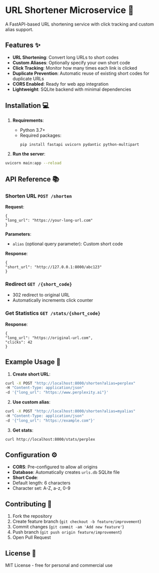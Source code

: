 # URL Shortener Microservice 🔗

A FastAPI-based URL shortening service with click tracking and custom alias support.

## Features ✨
- **URL Shortening**: Convert long URLs to short codes
- **Custom Aliases**: Optionally specify your own short code
- **Click Tracking**: Monitor how many times each link is clicked
- **Duplicate Prevention**: Automatic reuse of existing short codes for duplicate URLs
- **CORS Enabled**: Ready for web app integration
- **Lightweight**: SQLite backend with minimal dependencies

## Installation 💻

1. **Requirements**:
   - Python 3.7+
   - Required packages:
     ```
     pip install fastapi uvicorn pydantic python-multipart
     ```

2. **Run the server**:
```bash
uvicorn main:app --reload
```


## API Reference 📚

### Shorten URL `POST /shorten`
**Request**:

```Response
{
"long_url": "https://your-long-url.com"
}
```


**Parameters**:
- `alias` (optional query parameter): Custom short code

**Response**:

```Response
{
"short_url": "http://127.0.0.1:8000/abc123"
}
```


### Redirect `GET /{short_code}`
- 302 redirect to original URL
- Automatically increments click counter

### Get Statistics `GET /stats/{short_code}`
**Response**:

```Response
{
"long_url": "https://original-url.com",
"clicks": 42
}
```


## Example Usage 🚀

1. **Create short URL**:

```bash
curl -X POST "http://localhost:8000/shorten?alias=perplex"
-H "Content-Type: application/json"
-d '{"long_url": "https://www.perplexity.ai"}'
```


2. **Use custom alias**:

```bash
curl -X POST "http://localhost:8000/shorten?alias=myalias"
-H "Content-Type: application/json"
-d '{"long_url": "https://example.com"}'
```


3. **Get stats**:

```bash
curl http://localhost:8000/stats/perplex
```


## Configuration ⚙️
- **CORS**: Pre-configured to allow all origins
- **Database**: Automatically creates `urls.db` SQLite file
- **Short Code**:
- Default length: 6 characters
- Character set: A-Z, a-z, 0-9

## Contributing 🤝
1. Fork the repository
2. Create feature branch (`git checkout -b feature/improvement`)
3. Commit changes (`git commit -am 'Add new feature'`)
4. Push branch (`git push origin feature/improvement`)
5. Open Pull Request

## License 📄
MIT License - free for personal and commercial use



























